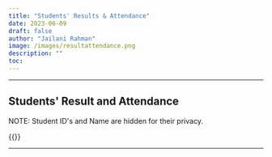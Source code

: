 ```yaml
---
title: "Students' Results & Attendance"
date: 2023-06-09
draft: false
author: "Jailani Rahman"
image: /images/resultattendance.png
description: ""
toc:
---
```


---

## Students' Result and Attendance

NOTE: Student ID's and Name are hidden for their privacy.

<div>{{<embed-pdf url="./resources/result_attendance.pdf">}}</div>

---